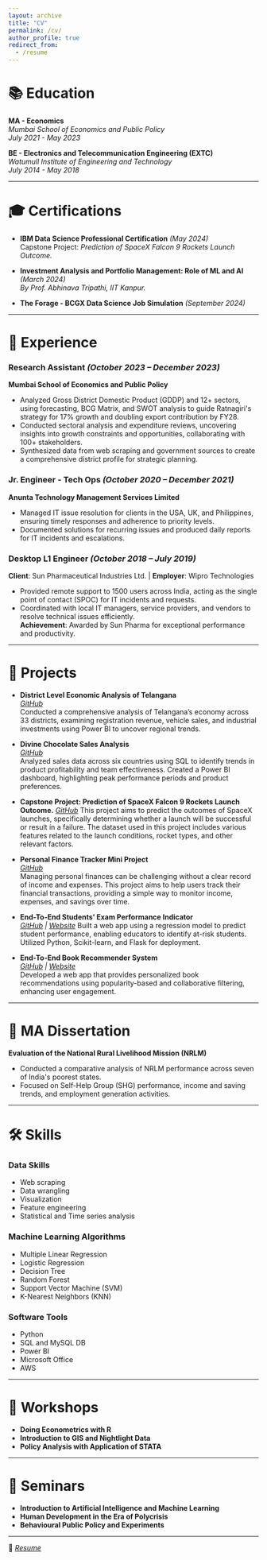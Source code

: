 ```yaml
---
layout: archive
title: "CV"
permalink: /cv/
author_profile: true
redirect_from:
  - /resume
---
```


# 📚 Education

**MA - Economics**  
*Mumbai School of Economics and Public Policy*  
*July 2021 - May 2023*  

**BE - Electronics and Telecommunication Engineering (EXTC)**  
*Watumull Institute of Engineering and Technology*  
*July 2014 - May 2018*  

---

# 🎓 Certifications

- **IBM Data Science Professional Certification** *(May 2024)*  
  Capstone Project: *Prediction of SpaceX Falcon 9 Rockets Launch Outcome.*

- **Investment Analysis and Portfolio Management: Role of ML and AI** *(March 2024)*  
  *By Prof. Abhinava Tripathi, IIT Kanpur.*

- **The Forage - BCGX Data Science Job Simulation** *(September 2024)*  

---

# 💼 Experience

### **Research Assistant** *(October 2023 – December 2023)*  
**Mumbai School of Economics and Public Policy**  
- Analyzed Gross District Domestic Product (GDDP) and 12+ sectors, using forecasting, BCG Matrix, and SWOT analysis to guide Ratnagiri's strategy for 17% growth and doubling export contribution by FY28.  
- Conducted sectoral analysis and expenditure reviews, uncovering insights into growth constraints and opportunities, collaborating with 100+ stakeholders.  
- Synthesized data from web scraping and government sources to create a comprehensive district profile for strategic planning.  

### **Jr. Engineer - Tech Ops** *(October 2020 – December 2021)*  
**Anunta Technology Management Services Limited**  
- Managed IT issue resolution for clients in the USA, UK, and Philippines, ensuring timely responses and adherence to priority levels.  
- Documented solutions for recurring issues and produced daily reports for IT incidents and escalations.  

### **Desktop L1 Engineer** *(October 2018 – July 2019)*  
**Client**: Sun Pharmaceutical Industries Ltd. | **Employer**: Wipro Technologies  
- Provided remote support to 1500 users across India, acting as the single point of contact (SPOC) for IT incidents and requests.  
- Coordinated with local IT managers, service providers, and vendors to resolve technical issues efficiently.  
**Achievement**: Awarded by Sun Pharma for exceptional performance and productivity.  

---

# 🚀 Projects  

- **District Level Economic Analysis of Telangana**  
  *[GitHub](https://github.com/23MD/District-Level-Economic-Analysis-of-Telangana-Revenue-Transport-and-Investments)*  
  Conducted a comprehensive analysis of Telangana’s economy across 33 districts, examining registration revenue, vehicle sales, and industrial investments using Power BI to uncover regional trends.

- **Divine Chocolate Sales Analysis**  
  *[GitHub](https://github.com/23MD/Chocolate_Sales_Analysis)*  
  Analyzed sales data across six countries using SQL to identify trends in product profitability and team effectiveness. Created a Power BI dashboard, highlighting peak performance periods and product preferences.

- **Capstone Project: Prediction of SpaceX Falcon 9 Rockets Launch Outcome.**
  *[GitHub](https://github.com/23MD/DataScience_Capstone_Project)*
  This project aims to predict the outcomes of SpaceX launches, specifically determining whether a launch will be successful or result in a failure. The dataset used in this project includes various features related to the launch conditions, rocket types, and other relevant factors.

- **Personal Finance Tracker Mini Project**  
  *[GitHub](https://github.com/23MD/Personal-Finance-Tracker)*  
  Managing personal finances can be challenging without a clear record of income and expenses. This project aims to help users track their financial transactions, providing a simple way to monitor income, expenses, and savings over time.
  

- **End-To-End Students’ Exam Performance Indicator**  
  *[GitHub](https://github.com/23MD/Student_Exam_Performance_Indicator) | [Website](https://student-exam-performance-indicator.onrender.com/predictdata)*
  Built a web app using a regression model to predict student performance, enabling educators to identify at-risk students. Utilized Python, Scikit-learn, and Flask for deployment.

- **End-To-End Book Recommender System**  
  *[GitHub](https://github.com/23MD/Book-Recommendation-System) | [Website](https://book-recommendation-system-9ruh.onrender.com/)*  
  Developed a web app that provides personalized book recommendations using popularity-based and collaborative filtering, enhancing user engagement.

---

# 📄 MA Dissertation

**Evaluation of the National Rural Livelihood Mission (NRLM)**  
- Conducted a comparative analysis of NRLM performance across seven of India's poorest states.  
- Focused on Self-Help Group (SHG) performance, income and saving trends, and employment generation activities.

---

# 🛠 Skills

### **Data Skills**  
- Web scraping  
- Data wrangling  
- Visualization  
- Feature engineering  
- Statistical and Time series analysis  

### **Machine Learning Algorithms**  
- Multiple Linear Regression  
- Logistic Regression  
- Decision Tree  
- Random Forest  
- Support Vector Machine (SVM)  
- K-Nearest Neighbors (KNN)  

### **Software Tools**  
- Python  
- SQL and MySQL DB  
- Power BI  
- Microsoft Office  
- AWS  

---

# 🏫 Workshops  

- **Doing Econometrics with R**  
- **Introduction to GIS and Nightlight Data**  
- **Policy Analysis with Application of STATA**  

---

# 🎤 Seminars  

- **Introduction to Artificial Intelligence and Machine Learning**  
- **Human Development in the Era of Polycrisis**  
- **Behavioural Public Policy and Experiments**

---

📜 *[Resume](https://github.com/23MD/mihirdamania.github.io/blob/1df1fe8a8c00f1954754e634b2f8e099b08c7aaa/files/MIHIR_DAMANIA.pdf)*



 
